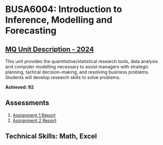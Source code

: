 # BUSA6004: Introduction to Inference, Modelling and Forecasting
## [MQ Unit Description - 2024](https://coursehandbook.mq.edu.au/2024/units/BUSA6004?year=2024)
This unit provides the quantitative/statistical research tools, data analysis and computer modelling necessary to assist managers with strategic planning, tactical decision-making, and resolving business problems. Students will develop research skills to solve problems.

**Achieved: 92**

## Assessments
1. [Assignment 1 Report](https://github.com/audreyngnn/Master-of-Business-Analytics/blob/main/Technical%20Programming/BUSA6004/Assignment1_48144134.pdf)
2. [Assignment 2 Report](https://github.com/audreyngnn/Master-of-Business-Analytics/blob/main/Technical%20Programming/BUSA6004/BUSA6004%20-%20Assignment%202.pdf)

## Technical Skills: Math, Excel
